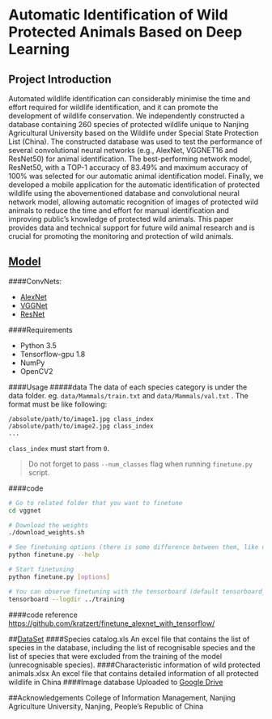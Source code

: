 # Automatic Identification of Wild Protected Animals Based on Deep Learning
## Project Introduction
Automated wildlife identification can considerably minimise the time and effort required for wildlife identification, and it can promote the development of wildlife conservation. We independently constructed a database containing 260 species of protected wildlife unique to Nanjing Agricultural University based on the Wildlife under Special State Protection List (China). The constructed database was used to test the performance of several convolutional neural networks (e.g., AlexNet, VGGNET16 and ResNet50) for animal identification. The best-performing network model, ResNet50, with a TOP-1 accuracy of 83.49% and maximum accuracy of 100% was selected for our automatic animal identification model. Finally, we developed a mobile application for the automatic identification of protected wildlife using the abovementioned database and convolutional neural network model, allowing automatic recognition of images of protected wild animals to reduce the time and effort for manual identification and improving public’s knowledge of protected wild animals. This paper provides data and technical support for future wild animal research and is crucial for promoting the monitoring and protection of wild animals.

## [Model](https://github.com/wild-animal-ID/model) 
####ConvNets:
 * [AlexNet](https://papers.nips.cc/paper/4824-imagenet-classification-with-deep-convolutional-neural-networks.pdf)
 * [VGGNet](https://arxiv.org/pdf/1409.1556.pdf)
 * [ResNet](https://arxiv.org/pdf/1512.03385.pdf)
 
####Requirements
 * Python 3.5
 * Tensorflow-gpu 1.8
 * NumPy
 * OpenCV2
 
####Usage
#####data
 The data of each species category is under the data folder. 
 eg. `data/Mammals/train.txt` and `data/Mammals/val.txt` . 
 The format must be like following:

```
/absolute/path/to/image1.jpg class_index
/absolute/path/to/image2.jpg class_index
...
```

`class_index` must start from `0`.

> Do not forget to pass `--num_classes` flag when running `finetune.py` script.

####code
```bash
# Go to related folder that you want to finetune
cd vggnet

# Download the weights
./download_weights.sh

# See finetuning options (there is some difference between them, like dropout or resnet depth)
python finetune.py --help

# Start finetuning
python finetune.py [options]

# You can observe finetuning with the tensorboard (default tensorboard_root_dir is ../training)
tensorboard --logdir ../training
```
####code reference
https://github.com/kratzert/finetune_alexnet_with_tensorflow/

##[DataSet](https://github.com/wild-animal-ID/animal-dataset)
####Species catalog.xls
An excel file that contains the list of species in the database, including the list of recognisable species and the list of species that were excluded from the training of the model (unrecognisable species).
####Characteristic information of wild protected animals.xlsx
An excel file that contains detailed information of all protected wildlife in China
####Image database
Uploaded to [Google Drive](https://drive.google.com/drive/folders/1G0jq1EJsvc0nekqKS8Dv7LEsvNktr6_D?usp=sharing)

##Acknowledgements
College of Information Management, Nanjing Agriculture University, Nanjing, People’s Republic of China

    
 
 